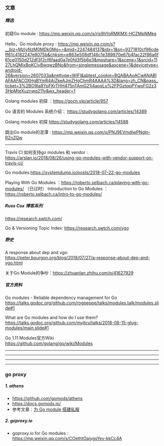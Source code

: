 ### 文章

##### 精选

初窥Go module : https://mp.weixin.qq.com/s/ris9hYqRMKMX-HCZMpNMkg

Hello，Go module proxy : https://mp.weixin.qq.com/s?__biz=MzIyNzM0MDk0Mg==&mid=2247484137&idx=1&sn=9271810cf96cdeff61c4182247e8075b&chksm=e863e508df146c1e389870e67b4fac22f86a6f61ce0150d212df3f2cf6faad0a7e0fd3f5b6e3&mpshare=1&scene=1&srcid=1127LhQMlxBpKCiyBwqwzBNo&from=singlemessage&ascene=1&devicetype=android-26&version=2607033a&nettype=WIFI&abtest_cookie=BQABAAoACwANABIAFAAFACOXHgBYmR4AiZkeAJmZHgChmR4AAAA%3D&lang=zh_CN&pass_ticket=3%2BO9Ia8YpFKrTHH475nTAmG21i4aoqLu%2FPGztqpPYwoFG2z33HpMteXuznwq211v&wx_header=1

Golang modules 初探 ：https://gocn.vip/article/957

Go 语言的 Modules 系统介绍： https://studygolang.com/articles/14389

Golang modules 初探 https://studygolang.com/articles/14588

跳出Go module的泥潭 : https://mp.weixin.qq.com/s/PNJ9EVmdlwPNgln-RZnZQw

---

Travis CI 如何支持go modules 和 vendor : https://arslan.io/2018/08/26/using-go-modules-with-vendor-support-on-travis-ci/

Go modules:https://systemdump.io/posts/2018-07-22-go-modules

Playing With Go Modules ：https://roberto.selbach.ca/playing-with-go-modules/ （已过时）
Introduction to Go Modules ：https://roberto.selbach.ca/intro-to-go-modules/

##### Russ Cox 博客系列

https://research.swtch.com/

Go & Versioning Topic Index: https://research.swtch.com/vgo

##### 野史

A response about dep and vgo: https://peter.bourgon.org/blog/2018/07/27/a-response-about-dep-and-vgo.html

关于Go Module的争吵：https://zhuanlan.zhihu.com/p/41627929

##### 官方资料

Go modules - Reliable dependency management for Go  
https://talks.godoc.org/github.com/rogpeppe/talks/modules.talk/modules.slide#1

What are Go modules and how do I use them?  
https://talks.godoc.org/github.com/myitcv/talks/2018-08-15-glug-modules/main.slide#1

Go 1.11 Modules官方Wiki   
https://github.com/golang/go/wiki/Modules


---
---
---
---

### go proxy

##### 1. athens

* https://github.com/gomods/athens
* https://docs.gomods.io/
* 参考文章：[为 Go module 搭建私服](http://blog.cyeam.com/golang/2018/09/27/athens)

##### 2. goproxy.io

* goproxy.io for Go modules : https://mp.weixin.qq.com/s/COethtOaiygsYev-kkCc4A
